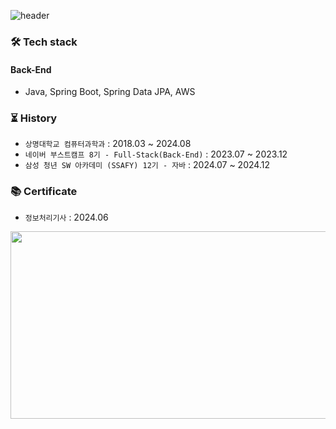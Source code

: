 ![header](https://capsule-render.vercel.app/api?type=waving&color=timeGradient&text=JIYOUNG%20KIM&fontSize=60&fontAlignY=40&fontAlign=30&height=200&fontColor=ffffff)


### 🛠️ Tech stack
#### Back-End
- Java, Spring Boot, Spring Data JPA, AWS

### ⏳ History
- `상명대학교 컴퓨터과학과` : 2018.03 ~ 2024.08
- `네이버 부스트캠프 8기 - Full-Stack(Back-End)` : 2023.07 ~ 2023.12
- `삼성 청년 SW 아카데미 (SSAFY) 12기 - 자바` : 2024.07 ~ 2024.12

### 📚 Certificate
- `정보처리기사` : 2024.06

<a href="https://github.com/devxb/gitanimals">
<img
  src="https://render.gitanimals.org/farms/famo1245"
  width="600"
  height="300"
/>
</a>
